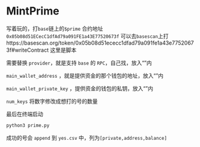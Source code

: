 # MintPrime
写着玩的，打`base`链上的`$prime`
合约地址 `0x05b08d51ECecC1dfAd79a091FE1a43E77520673f`
可以去`basescan`上打https://basescan.org/token/0x05b08d51ececc1dfad79a091fe1a43e77520673f#writeContract
这里是脚本

需要替换 `provider`，就是支持 `base` 的 `RPC`，自己找，放入“”内

`main_wallet_address` ，就是提供资金的那个钱包的地址，放入“”内

`main_wallet_private_key` ，提供资金的钱包的私钥，放入“”内

`num_keys` 将数字修改成想打的号的数量

最后在终端启动

```python
python3 prime.py
```

成功的号会 `append` 到 `yes.csv` 中，列为`[private,address,balance]`
